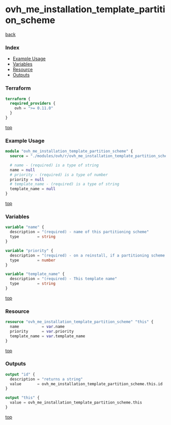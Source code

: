 # ovh_me_installation_template_partition_scheme

[back](../ovh.md)

### Index

- [Example Usage](#example-usage)
- [Variables](#variables)
- [Resource](#resource)
- [Outputs](#outputs)

### Terraform

```terraform
terraform {
  required_providers {
    ovh = ">= 0.11.0"
  }
}
```

[top](#index)

### Example Usage

```terraform
module "ovh_me_installation_template_partition_scheme" {
  source = "./modules/ovh/r/ovh_me_installation_template_partition_scheme"

  # name - (required) is a type of string
  name = null
  # priority - (required) is a type of number
  priority = null
  # template_name - (required) is a type of string
  template_name = null
}
```

[top](#index)

### Variables

```terraform
variable "name" {
  description = "(required) - name of this partitioning scheme"
  type        = string
}

variable "priority" {
  description = "(required) - on a reinstall, if a partitioning scheme is not specified, the one with the higher priority will be used by default, among all the compatible partitioning schemes (given the underlying hardware specifications)"
  type        = number
}

variable "template_name" {
  description = "(required) - This template name"
  type        = string
}
```

[top](#index)

### Resource

```terraform
resource "ovh_me_installation_template_partition_scheme" "this" {
  name          = var.name
  priority      = var.priority
  template_name = var.template_name
}
```

[top](#index)

### Outputs

```terraform
output "id" {
  description = "returns a string"
  value       = ovh_me_installation_template_partition_scheme.this.id
}

output "this" {
  value = ovh_me_installation_template_partition_scheme.this
}
```

[top](#index)